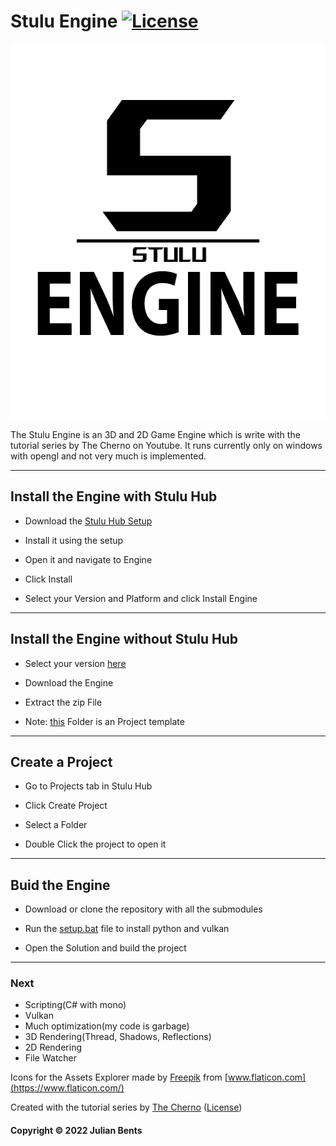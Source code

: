 # Stulu Engine [![License](https://img.shields.io/github/license/Stulu08/Sengine.svg)](https://github.com/Stulu08/SEngine/blob/master/LICENSE)
<p align="center">
  <img width="600" height="600" src="https://github.com/stulu08/SEngine/raw/main/resources/logo/engine-logo.png">
</p>

The Stulu Engine is an 3D and 2D Game Engine which is write with the tutorial series by The Cherno on Youtube. It runs currently only on windows with opengl and not very much is implemented.

***
## Install the Engine with Stulu Hub

- Download the [Stulu Hub Setup](https://engine.stulu.de/download/hub/Stulu%20Hub%20Setup.exe)

- Install it using the setup

- Open it and navigate to Engine

- Click Install

- Select your Version and Platform and click Install Engine

***
## Install the Engine without Stulu Hub

- Select your version [here](https://engine.stulu.de/download/)

- Download the Engine

- Extract the zip File

- Note: [this](https://engine.stulu.de/download/default/) Folder is an Project template

***
## Create a Project

- Go to Projects tab in Stulu Hub

- Click Create Project

- Select a Folder

- Double Click the project to open it

***
## Buid the Engine

- Download or clone the repository with all the submodules

- Run the [setup.bat](https://github.com/stulu08/SEngine/blob/main/generateProjects.bat) file to install python and vulkan

- Open the Solution and build the project


***
### Next
- Scripting(C# with mono)
- Vulkan
- Much optimization(my code is garbage)
- 3D Rendering(Thread, Shadows, Reflections)
- 2D Rendering
- File Watcher


Icons for the Assets Explorer made by [Freepik](https://www.freepik.com) from [www.flaticon.com](https://www.flaticon.com/)

Created with the tutorial series by [The Cherno](https://www.youtube.com/playlist?list=PLlrATfBNZ98dC-V-N3m0Go4deliWHPFwT) ([License](https://github.com/TheCherno/Hazel/blob/master/LICENSE))
#### Copyright © 2022 Julian Bents
